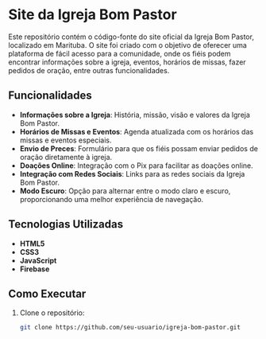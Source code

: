 # Site da Igreja Bom Pastor

Este repositório contém o código-fonte do site oficial da Igreja Bom Pastor, localizado em Marituba. O site foi criado com o objetivo de oferecer uma plataforma de fácil acesso para a comunidade, onde os fiéis podem encontrar informações sobre a igreja, eventos, horários de missas, fazer pedidos de oração, entre outras funcionalidades.

## Funcionalidades

- **Informações sobre a Igreja**: História, missão, visão e valores da Igreja Bom Pastor.
- **Horários de Missas e Eventos**: Agenda atualizada com os horários das missas e eventos especiais.
- **Envio de Preces**: Formulário para que os fiéis possam enviar pedidos de oração diretamente à igreja.
- **Doações Online**: Integração com o Pix para facilitar as doações online.
- **Integração com Redes Sociais**: Links para as redes sociais da Igreja Bom Pastor.
- **Modo Escuro**: Opção para alternar entre o modo claro e escuro, proporcionando uma melhor experiência de navegação.

## Tecnologias Utilizadas

- **HTML5**
- **CSS3**
- **JavaScript**
- **Firebase**

## Como Executar

1. Clone o repositório:
   ```bash
   git clone https://github.com/seu-usuario/igreja-bom-pastor.git
